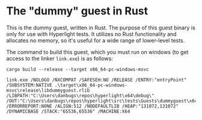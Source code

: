 # The "dummy" guest in Rust

This is the dummy guest, written in Rust. The purpose of this guest binary is only for use with Hyperlight tests. It utilizes no Rust functionality and allocates no memory, so it's useful for a wide range of lower-level tests.

The command to build this guest, which you must run on windows (to get access to the linker `link.exe`) is as follows:

```
cargo build --release --target x86_64-pc-windows-msvc

link.exe /NOLOGO /NXCOMPAT /SAFESEH:NO /RELEASE /ENTRY:"entryPoint" /SUBSYSTEM:NATIVE .\target\x86_64-pc-windows-msvc\release\libdummyguest.rlib /LIBPATH:"C:\Users\danbugs\repos\hyperlight\x64\debug\" /OUT:"C:\Users\danbugs\repos\hyperlight\src\tests\Guests\dummyguest\x64\debug\dummyguest_new.exe" /ERRORREPORT:NONE /ALIGN:512 /NODEFAULTLIB /HEAP:"131072,131072" /DYNAMICBASE /STACK:"65536,65536" /MACHINE:X64
```